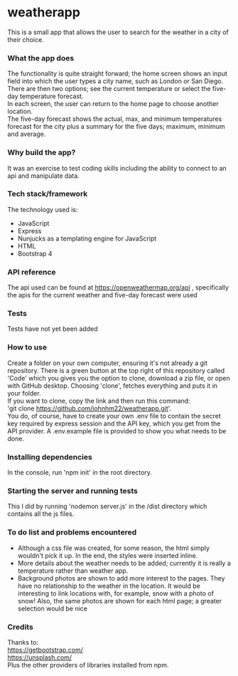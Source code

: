 # weatherapp  
This is a small app that allows the user to search for the weather in a city of their choice.  

### What the app does
The functionality is quite straight forward; the home screen shows an input field into which the user types a city name, such as London or San Diego.  
There are then two options; see the current temperature or select the five-day temperature forecast.  
In each screen, the user can return to the home page to choose another location.  
The five-day forecast shows the actual, max, and minimum temperatures forecast for the city plus a summary for the five days; maximum, minimum and average.

### Why build the app?  
It was an exercise to test coding skills including the ability to connect to an api and manipulate data.

### Tech stack/framework  
The technology used is:
* JavaScript
* Express
* Nunjucks as a templating engine for JavaScript
* HTML
* Bootstrap 4

### API reference  
The api used can be found at https://openweathermap.org/api , specifically the apis for the current weather and five-day forecast were used  

### Tests  
Tests have not yet been added

### How to use  
Create a folder on your own computer, ensuring it's not already a git repository. There is a green button at the top right of this repository called 'Code' which you gives you the option to clone, download a zip file, or open with GitHub desktop. Choosing 'clone', fetches everything and puts it in your folder.  
If you want to clone, copy the link and then run this command:  
'git clone  https://github.com/johnhm22/weatherapp.git'.  
You do, of course, have to create your own .env file to contain the secret key required by express session and the API key, which you get from the API provider. A .env.example file is provided to show you what needs to be done.

### Installing dependencies
In the console, run 'npm init' in the root directory.

### Starting the server and running tests
This I did by running 'nodemon server.js' in the /dist directory which contains all the js files.  

### To do list and problems encountered  
* Although a css file was created, for some reason, the html simply wouldn't pick it up. In the end, the styles were inserted inline.  
* More details about the weather needs to be added; currently it is really a temperature rather than weather app.  
* Background photos are shown to add more interest to the pages. They have no relationship to the weather in the location. It would be interesting to link locations with, for example, snow with a photo of snow!  Also, the same photos are shown for each html page; a greater selection would be nice

### Credits
Thanks to:  
https://getbootstrap.com/  
https://unsplash.com/  
Plus the other providers of libraries installed from npm.
